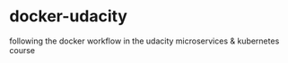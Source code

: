 # docker-udacity
following the docker workflow in the udacity microservices &amp; kubernetes course
